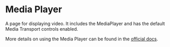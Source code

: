 ﻿# Media Player

A page for displaying video. It includes the MediaPlayer and has the default Media Transport controls enabled.

More details on using the Media Player can be found in the [official docs](https://docs.microsoft.com/windows/uwp/controls-and-patterns/media-playback).
